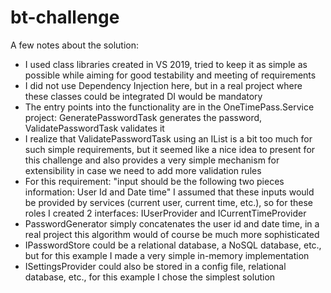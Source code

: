# bt-challenge

A few notes about the solution:
- I used class libraries created in VS 2019, tried to keep it as simple as possible while aiming for good testability and meeting of requirements
- I did not use Dependency Injection here, but in a real project where these classes could be integrated DI would be mandatory
- The entry points into the functionality are in the OneTimePass.Service project: GeneratePasswordTask generates the password, ValidatePasswordTask validates it
- I realize that ValidatePasswordTask using an IList<IPasswordValidator> is a bit too much for such simple requirements, but it seemed like a nice idea to present for this challenge and also provides a very simple mechanism for extensibility in case we need to add more validation rules
- For this requirement: "input should be the following two pieces information: User Id and Date time" I assumed that these inputs would be provided by services (current user, current time, etc.), so for these roles I created 2 interfaces: IUserProvider and ICurrentTimeProvider
- PasswordGenerator simply concatenates the user id and date time, in a real project this algorithm would of course be much more sophisticated
- IPasswordStore could be a relational database, a NoSQL database, etc., but for this example I made a very simple in-memory implementation
- ISettingsProvider could also be stored in a config file, relational database, etc., for this example I chose the simplest solution

